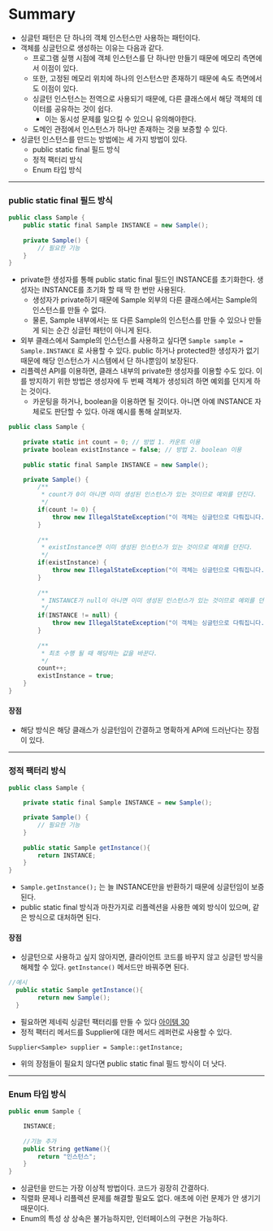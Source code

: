 # Summary
- 싱글턴 패턴은 단 하나의 객체 인스턴스만 사용하는 패턴이다.
- 객체를 싱글턴으로 생성하는 이유는 다음과 같다.
  - 프로그램 실행 시점에 객체 인스턴스를 단 하나만 만들기 때문에 메모리 측면에서 이점이 있다.
  - 또한, 고정된 메모리 위치에 하나의 인스턴스만 존재하기 때문에 속도 측면에서도 이점이 있다.
  - 싱글턴 인스턴스는 전역으로 사용되기 때문에, 다른 클래스에서 해당 객체의 데이터를 공유하는 것이 쉽다.
    - 이는 동시성 문제를 일으킬 수 있으니 유의해야한다.
  - 도메인 관점에서 인스턴스가 하나만 존재하는 것을 보증할 수 있다. 
- 싱글턴 인스턴스를 만드는 방법에는 세 가지 방법이 있다.
  - public static final 필드 방식
  - 정적 팩터리 방식
  - Enum 타입 방식
---
### public static final 필드 방식
```cs
public class Sample {
    public static final Sample INSTANCE = new Sample();
    
    private Sample() {
        // 필요한 기능
    }
}
```
- private한 생성자를 통해 public static final 필드인 INSTANCE를 초기화한다. 생성자는 INSTANCE를 초기화 할 때 딱 한 번만 사용된다.
  - 생성자가 private하기 때문에 Sample 외부의 다른 클래스에서는 Sample의 인스턴스를 만들 수 없다.
  - 물론, Sample 내부에서는 또 다른 Sample의 인스턴스를 만들 수 있으나 만들게 되는 순간 싱글턴 패턴이 아니게 된다.
- 외부 클래스에서 Sample의 인스턴스를 사용하고 싶다면 `Sample sample = Sample.INSTANCE` 로 사용할 수 있다. public 하거나 protected한 생성자가 없기 때문에 해당 인스턴스가 시스템에서 단 하나뿐임이 보장된다.
- 리플렉션 API를 이용하면, 클래스 내부의 private한 생성자를 이용할 수도 있다. 이를 방지하기 위한 방법은 생성자에 두 번째 객체가 생성되려 하면 예외를 던지게 하는 것이다.
  - 카운팅을 하거나, boolean을 이용하면 될 것이다. 아니면 아예 INSTANCE 자체로도 판단할 수 있다. 아래 예시를 통해 살펴보자.
```cs
public class Sample {
    
    private static int count = 0; // 방법 1. 카운트 이용
    private boolean existInstance = false; // 방법 2. boolean 이용
    
    public static final Sample INSTANCE = new Sample();

    private Sample() {
        /**
         * count가 0이 아니면 이미 생성된 인스턴스가 있는 것이므로 예외를 던진다.
         */
        if(count != 0) {
            throw new IllegalStateException("이 객체는 싱글턴으로 다뤄집니다.");
        }
        
        /**
         * existInstance면 이미 생성된 인스턴스가 있는 것이므로 예외를 던진다.
         */
        if(existInstance) {
            throw new IllegalStateException("이 객체는 싱글턴으로 다뤄집니다.");
        }
        
        /**
         * INSTANCE가 null이 아니면 이미 생성된 인스턴스가 있는 것이므로 예외를 던진다.
         */
        if(INSTANCE != null) {
            throw new IllegalStateException("이 객체는 싱글턴으로 다뤄집니다.");
        }
        
        /**
         * 최초 수행 될 때 해당하는 값을 바꾼다.
         */
        count++;
        existInstance = true;
    }
}
```
#### 장점
- 해당 방식은 해당 클래스가 싱글턴임이 간결하고 명확하게 API에 드러난다는 장점이 있다.
---
### 정적 팩터리 방식
```cs
public class Sample {

    private static final Sample INSTANCE = new Sample();

    private Sample() {
        // 필요한 기능
    }
    
    public static Sample getInstance(){
        return INSTANCE;
    }
}
```
- `Sample.getInstance();` 는 늘 INSTANCE만을 반환하기 때문에 싱글턴임이 보증된다.
- public static final 방식과 마찬가지로 리플렉션을 사용한 예외 방식이 있으며, 같은 방식으로 대처하면 된다.
#### 장점
- 싱글턴으로 사용하고 싶지 않아지면, 클라이언트 코드를 바꾸지 않고 싱글턴 방식을 해제할 수 있다. `getInstance()` 메서드만 바꿔주면 된다. 
```cs
//예시
  public static Sample getInstance(){
        return new Sample();
  }
```
- 필요하면 제네릭 싱글턴 팩터리를 만들 수 있다 [아이템 30]()
- 정적 팩터리 메서드를 Supplier에 대한 메서드 레퍼런로 사용할 수 있다.

`Supplier<Sample> supplier = Sample::getInstance;`
- 위의 장점들이 필요치 않다면 public static final 필드 방식이 더 낫다.
---
### Enum 타입 방식
```cs
public enum Sample {

    INSTANCE;
    
    //기능 추가
    public String getName(){
        return "인스턴스";
    }
}
```
- 싱글턴을 만드는 가장 이상적 방법이다. 코드가 굉장히 간결하다.
- 직렬화 문제나 리플렉션 문제를 해결할 필요도 없다. 애초에 이런 문제가 안 생기기 때문이다.
- Enum의 특성 상 상속은 불가능하지만, 인터페이스의 구현은 가능하다.
